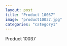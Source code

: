 ```yaml
---
layout: post
title: "Product 10037"
image: "product10037.jpg"
categories: "category1"
---
```

Product 10037
